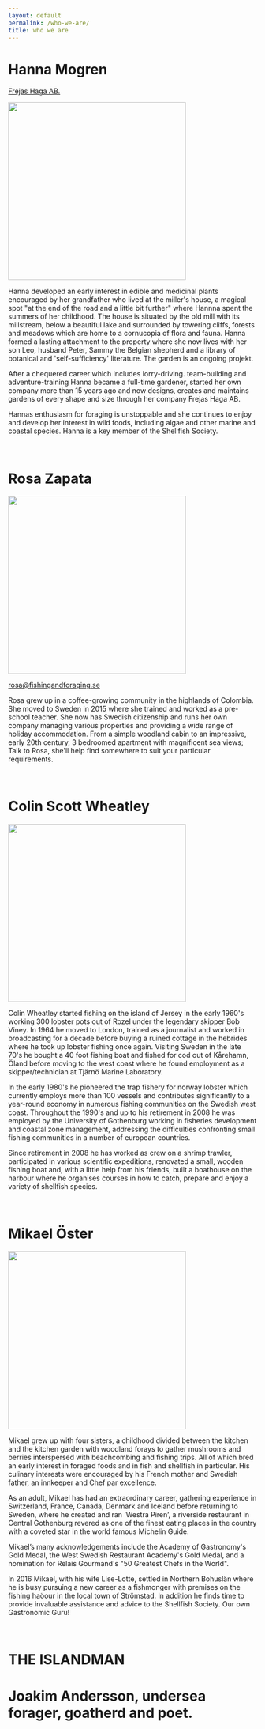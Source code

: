 ```yaml
---
layout: default
permalink: /who-we-are/
title: who we are
---
```


# Hanna Mogren

[Frejas Haga AB.](https://www.frejas.se)

<img src="/assets/images/Hanna.jpg" style="width: 360px;"/>

Hanna developed an early interest in edible and medicinal plants encouraged by her grandfather who lived at the miller's house, a magical spot "at the end of the road and a little bit further" where Hannna spent the summers of her childhood. The house is situated by the old mill with its millstream, below a beautiful lake and surrounded by towering cliffs, forests and meadows which are home to a cornucopia of flora and fauna. Hanna formed a lasting attachment to the property where she now lives with her son Leo, husband Peter, Sammy the Belgian shepherd and a library of botanical and 'self-sufficiency' literature.  The garden is an ongoing projekt. 

After a chequered career which includes lorry-driving. team-building and adventure-training Hanna became a full-time gardener, started her own company more than 15 years ago and now designs, creates and maintains gardens of every shape and size through her company Frejas Haga AB.

Hannas enthusiasm for foraging is unstoppable and she continues to enjoy and develop her interest in wild foods, including algae and other marine and coastal species. Hanna is a key member of the Shellfish Society.



<br />

# Rosa Zapata

<img src="/assets/images/rosa.jpg" style="width: 360px;"/>

<rosa@fishingandforaging.se>

Rosa grew up in a coffee-growing community in the highlands of Colombia. 
She moved to Sweden in 2015 where she trained and worked as a pre-school teacher. She now has Swedish citizenship and runs her own company managing various properties and providing a wide range of holiday accommodation. From a simple woodland cabin to an impressive, early 20th century, 3 bedroomed apartment with magnificent sea views;
Talk to Rosa, she'll help find somewhere to suit your particular requirements.


<br />

# Colin Scott Wheatley

<img src="/assets/images/Colin.jpg" style="width: 360px;"/>

Colin Wheatley started fishing on the island of Jersey in the early 1960's working 300 lobster pots out of Rozel under the legendary skipper Bob Viney. In 1964 he moved to London, trained as a journalist and worked in broadcasting for a decade before buying a ruined cottage in the hebrides where he took up lobster fishing once again. Visiting Sweden in the late 70's he bought a 40 foot fishing boat and fished for cod out of Kårehamn, Öland before moving to the west coast where he found employment as a skipper/technician at Tjärnö Marine Laboratory. 

In the early 1980's he pioneered the trap fishery for norway lobster which currently employs more than 100 vessels and contributes significantly to a year-round economy in numerous fishing communities on the Swedish west coast. Throughout the 1990's and up to his retirement in 2008 he was employed by the University of Gothenburg working in fisheries development and coastal zone management, addressing the difficulties confronting small fishing communities in a number of european countries.

Since retirement in 2008 he has worked as crew on a shrimp trawler, participated in various scientific expeditions, renovated a small, wooden fishing boat and, with a little help from his friends, built a boathouse on the harbour where he organises courses in how to catch, prepare and enjoy a variety of shellfish species.

<br />

# Mikael Öster

<img src="/assets/images/Mikael.jpg" style="width: 360px;"/>

Mikael grew up with four sisters, a childhood divided between the kitchen and the
kitchen garden with woodland forays to gather mushrooms and berries interspersed with
beachcombing and fishing trips. All of which bred an early interest in foraged foods and in fish and shellfish in particular. His culinary interests were encouraged by his French mother and Swedish father, an innkeeper and Chef par excellence.

As an adult, Mikael has had an extraordinary career, gathering experience in Switzerland,
France, Canada, Denmark and Iceland before returning to Sweden, where he created and ran ‘Westra Piren’, a riverside restaurant in Central Gothenburg revered as one of the finest eating places in the country with a coveted star in the world famous Michelin Guide.

Mikael’s many acknowledgements include the Academy of Gastronomy's Gold Medal, the West Swedish Restaurant Academy's Gold Medal, and a nomination for Relais Gourmand's "50 Greatest Chefs in the World".

In 2016 Mikael, with his wife Lise-Lotte, settled in Northern Bohuslän where he is busy
pursuing a new career as a fishmonger with premises on the fishing haöour in the local town of Strömstad. ln addition he finds time to provide invaluable assistance and advice to the
Shellfish Society. Our own Gastronomic Guru!


<br />

# THE ISLANDMAN
# Joakim Andersson, undersea forager, goatherd and poet.

<br />




